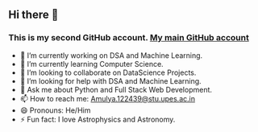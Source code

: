 ## Hi there 👋
### This is my second GitHub account. [My main GitHub account](https://github.com/AmulyaJain2004)
<!--
**AmulyaJain1804/AmulyaJain1804** is a ✨ _special_ ✨ repository because its `README.md` (this file) appears on your GitHub profile.

Here are some ideas to get you started:
-->
- 🔭 I’m currently working on DSA and Machine Learning.
- 🌱 I’m currently learning Computer Science.
- 👯 I’m looking to collaborate on DataScience Projects.
- 🤔 I’m looking for help with DSA and Machine Learning.
- 💬 Ask me about Python and Full Stack Web Development.
- 📫 How to reach me: Amulya.122439@stu.upes.ac.in
- 😄 Pronouns: He/Him
- ⚡ Fun fact: I love Astrophysics and Astronomy.

